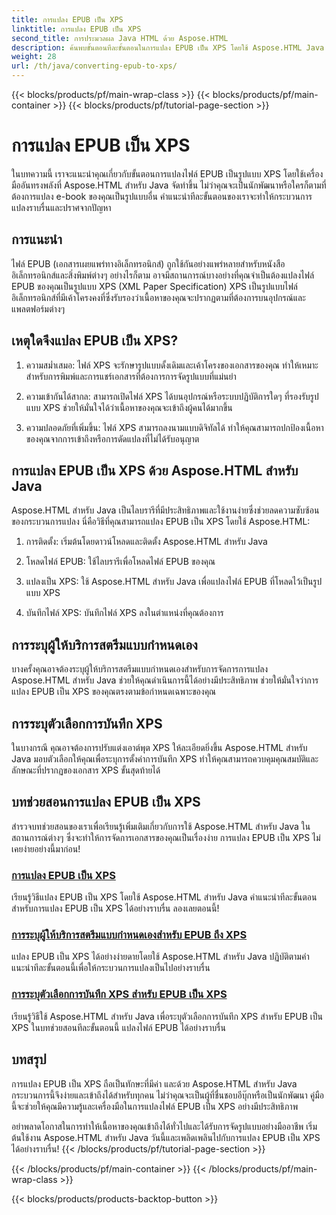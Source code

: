 ```yaml
---
title: การแปลง EPUB เป็น XPS
linktitle: การแปลง EPUB เป็น XPS
second_title: การประมวลผล Java HTML ด้วย Aspose.HTML
description: ค้นพบขั้นตอนทีละขั้นตอนในการแปลง EPUB เป็น XPS โดยใช้ Aspose.HTML Java เรียนรู้การระบุผู้ให้บริการสตรีมแบบกำหนดเองและตัวเลือกการบันทึก XPS สำหรับการแปลง
weight: 28
url: /th/java/converting-epub-to-xps/
---
```


{{< blocks/products/pf/main-wrap-class >}}
{{< blocks/products/pf/main-container >}}
{{< blocks/products/pf/tutorial-page-section >}}

# การแปลง EPUB เป็น XPS


ในบทความนี้ เราจะแนะนำคุณเกี่ยวกับขั้นตอนการแปลงไฟล์ EPUB เป็นรูปแบบ XPS โดยใช้เครื่องมืออันทรงพลังที่ Aspose.HTML สำหรับ Java จัดทำขึ้น ไม่ว่าคุณจะเป็นนักพัฒนาหรือใครก็ตามที่ต้องการแปลง e-book ของคุณเป็นรูปแบบอื่น คำแนะนำทีละขั้นตอนของเราจะทำให้กระบวนการแปลงราบรื่นและปราศจากปัญหา

## การแนะนำ

ไฟล์ EPUB (เอกสารเผยแพร่ทางอิเล็กทรอนิกส์) ถูกใช้กันอย่างแพร่หลายสำหรับหนังสืออิเล็กทรอนิกส์และสิ่งพิมพ์ต่างๆ อย่างไรก็ตาม อาจมีสถานการณ์บางอย่างที่คุณจำเป็นต้องแปลงไฟล์ EPUB ของคุณเป็นรูปแบบ XPS (XML Paper Specification) XPS เป็นรูปแบบไฟล์อิเล็กทรอนิกส์ที่มีเค้าโครงคงที่ซึ่งรับรองว่าเนื้อหาของคุณจะปรากฏตามที่ต้องการบนอุปกรณ์และแพลตฟอร์มต่างๆ

## เหตุใดจึงแปลง EPUB เป็น XPS?

1. ความสม่ำเสมอ: ไฟล์ XPS จะรักษารูปแบบดั้งเดิมและเค้าโครงของเอกสารของคุณ ทำให้เหมาะสำหรับการพิมพ์และการแชร์เอกสารที่ต้องการการจัดรูปแบบที่แม่นยำ

2. ความเข้ากันได้สากล: สามารถเปิดไฟล์ XPS ได้บนอุปกรณ์หรือระบบปฏิบัติการใดๆ ที่รองรับรูปแบบ XPS ช่วยให้มั่นใจได้ว่าเนื้อหาของคุณจะเข้าถึงผู้คนได้มากขึ้น

3. ความปลอดภัยที่เพิ่มขึ้น: ไฟล์ XPS สามารถลงนามแบบดิจิทัลได้ ทำให้คุณสามารถปกป้องเนื้อหาของคุณจากการเข้าถึงหรือการดัดแปลงที่ไม่ได้รับอนุญาต

## การแปลง EPUB เป็น XPS ด้วย Aspose.HTML สำหรับ Java

Aspose.HTML สำหรับ Java เป็นไลบรารีที่มีประสิทธิภาพและใช้งานง่ายซึ่งช่วยลดความซับซ้อนของกระบวนการแปลง นี่คือวิธีที่คุณสามารถแปลง EPUB เป็น XPS โดยใช้ Aspose.HTML:

1. การติดตั้ง: เริ่มต้นโดยดาวน์โหลดและติดตั้ง Aspose.HTML สำหรับ Java

2. โหลดไฟล์ EPUB: ใช้ไลบรารีเพื่อโหลดไฟล์ EPUB ของคุณ

3. แปลงเป็น XPS: ใช้ Aspose.HTML สำหรับ Java เพื่อแปลงไฟล์ EPUB ที่โหลดไว้เป็นรูปแบบ XPS

4. บันทึกไฟล์ XPS: บันทึกไฟล์ XPS ลงในตำแหน่งที่คุณต้องการ

## การระบุผู้ให้บริการสตรีมแบบกำหนดเอง

บางครั้งคุณอาจต้องระบุผู้ให้บริการสตรีมแบบกำหนดเองสำหรับการจัดการการแปลง Aspose.HTML สำหรับ Java ช่วยให้คุณดำเนินการนี้ได้อย่างมีประสิทธิภาพ ช่วยให้มั่นใจว่าการแปลง EPUB เป็น XPS ของคุณตรงตามข้อกำหนดเฉพาะของคุณ

## การระบุตัวเลือกการบันทึก XPS

ในบางกรณี คุณอาจต้องการปรับแต่งเอาต์พุต XPS ให้ละเอียดยิ่งขึ้น Aspose.HTML สำหรับ Java มอบตัวเลือกให้คุณเพื่อระบุการตั้งค่าการบันทึก XPS ทำให้คุณสามารถควบคุมคุณสมบัติและลักษณะที่ปรากฏของเอกสาร XPS ขั้นสุดท้ายได้

## บทช่วยสอนการแปลง EPUB เป็น XPS
สำรวจบทช่วยสอนของเราเพื่อเรียนรู้เพิ่มเติมเกี่ยวกับการใช้ Aspose.HTML สำหรับ Java ในสถานการณ์ต่างๆ ซึ่งจะทำให้การจัดการเอกสารของคุณเป็นเรื่องง่าย การแปลง EPUB เป็น XPS ไม่เคยง่ายอย่างนี้มาก่อน!
### [การแปลง EPUB เป็น XPS](./convert-epub-to-xps/)
เรียนรู้วิธีแปลง EPUB เป็น XPS โดยใช้ Aspose.HTML สำหรับ Java คำแนะนำทีละขั้นตอนสำหรับการแปลง EPUB เป็น XPS ได้อย่างราบรื่น ลองเลยตอนนี้!
### [การระบุผู้ให้บริการสตรีมแบบกำหนดเองสำหรับ EPUB ถึง XPS](./convert-epub-to-xps-specify-custom-stream-provider/)
แปลง EPUB เป็น XPS ได้อย่างง่ายดายโดยใช้ Aspose.HTML สำหรับ Java ปฏิบัติตามคำแนะนำทีละขั้นตอนนี้เพื่อให้กระบวนการแปลงเป็นไปอย่างราบรื่น
### [การระบุตัวเลือกการบันทึก XPS สำหรับ EPUB เป็น XPS](./convert-epub-to-xps-specify-xps-save-options/)
เรียนรู้วิธีใช้ Aspose.HTML สำหรับ Java เพื่อระบุตัวเลือกการบันทึก XPS สำหรับ EPUB เป็น XPS ในบทช่วยสอนทีละขั้นตอนนี้ แปลงไฟล์ EPUB ได้อย่างราบรื่น

## บทสรุป

การแปลง EPUB เป็น XPS ถือเป็นทักษะที่มีค่า และด้วย Aspose.HTML สำหรับ Java กระบวนการนี้จึงง่ายและเข้าถึงได้สำหรับทุกคน ไม่ว่าคุณจะเป็นผู้ที่ชื่นชอบอีบุ๊กหรือเป็นนักพัฒนา คู่มือนี้จะช่วยให้คุณมีความรู้และเครื่องมือในการแปลงไฟล์ EPUB เป็น XPS อย่างมีประสิทธิภาพ

อย่าพลาดโอกาสในการทำให้เนื้อหาของคุณเข้าถึงได้ทั่วไปและได้รับการจัดรูปแบบอย่างมืออาชีพ เริ่มต้นใช้งาน Aspose.HTML สำหรับ Java วันนี้และเพลิดเพลินไปกับการแปลง EPUB เป็น XPS ได้อย่างราบรื่น!
{{< /blocks/products/pf/tutorial-page-section >}}

{{< /blocks/products/pf/main-container >}}
{{< /blocks/products/pf/main-wrap-class >}}

{{< blocks/products/products-backtop-button >}}
